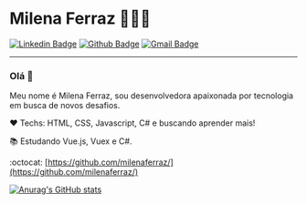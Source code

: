 # Milena Ferraz 👩🏾‍💻

[![Linkedin Badge](https://img.shields.io/badge/-LinkedIn-blue?style=flat-square&logo=Linkedin&logoColor=white&link=https://www.linkedin.com/in/milenaferrazz/)](https://www.linkedin.com/in/milenaferrazz/)
[![Github Badge](https://img.shields.io/badge/-Github-000?style=flat-square&logo=Github&logoColor=white&link=https://github.com/milenaferraz)](https://github.com/milenaferraz)
[![Gmail Badge](https://img.shields.io/badge/-Gmail-c14438?style=flat-square&logo=Gmail&logoColor=white&link=mailto:milenaferraz@gmail.com)](mailto:milenaferraz@gmail.com)
<!-- [![Whatsapp Badge](https://img.shields.io/badge/-Whatsapp-4CA143?style=flat-square&labelColor=4CA143&logo=whatsapp&logoColor=white&link=https://api.whatsapp.com/send?phone=5512981888611&text=Olá!)](https://api.whatsapp.com/send?phone=5512981888611&text=Olá!) -->

***
### Olá 👋

Meu nome é Milena Ferraz, sou desenvolvedora apaixonada por tecnologia em busca de novos desafios.

❤️ Techs: HTML, CSS, Javascript, C# e buscando aprender mais!

📚 Estudando Vue.js, Vuex e C#.

:octocat: [https://github.com/milenaferraz/](https://github.com/milenaferraz/)

[![Anurag's GitHub stats](https://github-readme-stats.vercel.app/api?username=milenaferraz&theme=tokyonight&show_icons=true)](https://github.com/milenaferraz/github-readme-stats)



